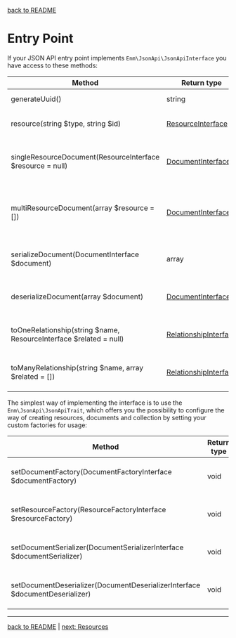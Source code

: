 [back to README](../README.md)
# Entry Point
If your JSON API entry point implements `Enm\JsonApi\JsonApiInterface` you have access to these methods:

| Method                                                             | Return type                                                                              | Description                                            |
|--------------------------------------------------------------------|------------------------------------------------------------------------------------------|--------------------------------------------------------|
| generateUuid()                                                     | string                                                                                   | Create a new random uuid                               |
| resource(string $type, string $id)                                 | [ResourceInterface](../src/Model/Resource/ResourceInterface.php)                         | Create a new JSON resource                             |
| singleResourceDocument(ResourceInterface $resource = null)         | [DocumentInterface](../src/Model/Document/DocumentInterface.php)                         | Create a document which can contain one resource       |
| multiResourceDocument(array $resource = [])                        | [DocumentInterface](../src/Model/Document/DocumentInterface.php)                         | Create a document which can contain multiple resources |
| serializeDocument(DocumentInterface $document)                     | array                 | Create the array representation of a document                    |
| deserializeDocument(array $document)                               | [DocumentInterface](../src/Model/Document/DocumentInterface.php)                         | Create a document object from a given array            |
| toOneRelationship(string $name, ResourceInterface $related = null) | [RelationshipInterface](../src/Model/Resource/Relationship/RelationshipInterface.php)    | Create a new to one relationship object                |
| toManyRelationship(string $name, array $related = [])              | [RelationshipInterface](../src/Model/Resource/Relationship/RelationshipInterface.php)    | Create a new to many relationship object               |

The simplest way of implementing the interface is to use the `Enm\JsonApi\JsonApiTrait`, which offers you the possibility
to configure the way of creating resources, documents and collection by setting your custom factories for usage:

| Method                                                                       | Return type | Description                             |
|------------------------------------------------------------------------------|-------------|-----------------------------------------|
| setDocumentFactory(DocumentFactoryInterface $documentFactory)                | void        | Set a non default document factory      |
| setResourceFactory(ResourceFactoryInterface $resourceFactory)                | void        | Set a non default resource factory      |
| setDocumentSerializer(DocumentSerializerInterface $documentSerializer)       | void        | Set a non default document serializer   |
| setDocumentDeserializer(DocumentDeserializerInterface $documentDeserializer) | void        | Set a non default document deserializer |

*****

[back to README](../README.md) | [next: Resources](../docs/02-resources.md)
